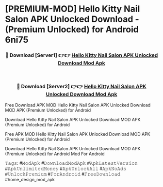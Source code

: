# [PREMIUM-MOD] Hello Kitty Nail Salon APK Unlocked Download - (Premium Unlocked) for Android 6ni75



<div align="center">
<h3>🔴 Download [Server1] 👉👉 <a href="https://momento.my/?title=Hello_Kitty_Nail_Salon_APK_Unlocked_Download">Hello Kitty Nail Salon APK Unlocked Download Mod Apk</a></h3><br>

<h3>🔴 Download [Server2] 👉👉 <a href="https://momento.my/?title=Hello_Kitty_Nail_Salon_APK_Unlocked_Download">Hello Kitty Nail Salon APK Unlocked Download Mod Apk</a></h3>
</div>



Free Download APK MOD Hello Kitty Nail Salon APK Unlocked Download MOD APK (Premium Unlocked) for Android

Download Hello Kitty Nail Salon APK Unlocked Download MOD APK (Premium Unlocked) for Android

Free APK MOD Hello Kitty Nail Salon APK Unlocked Download MOD APK (Premium Unlocked) for Android

Download Hello Kitty Nail Salon APK Unlocked Download MOD APK (Premium Unlocked) for Android Mod For Android

𝚃𝚊𝚐𝚜: #𝙼𝚘𝚍𝙰𝚙𝚔 #𝙳𝚘𝚠𝚗𝚕𝚘𝚊𝚍𝙼𝚘𝚍𝙰𝚙𝚔 #𝙰𝚙𝚔𝙻𝚊𝚝𝚎𝚜𝚝𝚅𝚎𝚛𝚜𝚒𝚘𝚗 #𝙰𝚙𝚔𝚄𝚗𝚕𝚒𝚖𝚒𝚝𝚎𝚍𝙼𝚘𝚗𝚎𝚢 #𝙰𝚙𝚔𝚄𝚗𝚕𝚘𝚌𝚔𝙰𝚕𝚕 #𝙰𝚙𝚔𝙽𝚘𝙰𝚍𝚜 #𝚄𝚗𝚕𝚘𝚌𝚔𝙿𝚛𝚎𝚖𝚒𝚞𝚖 #𝙵𝚘𝚛𝙰𝚗𝚍𝚛𝚘𝚒𝚍 #𝙵𝚛𝚎𝚎𝙳𝚘𝚠𝚗𝚕𝚘𝚊𝚍 #home_design_mod_apk
